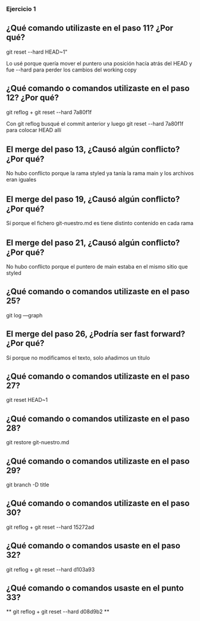 ### Ejercicio 1


## ¿Qué comando utilizaste en el paso 11? ¿Por qué? 

git reset --hard HEAD~1"

Lo usé porque quería mover el puntero una posición hacía atrás del HEAD y fue --hard para perder los cambios del working copy


## ¿Qué comando o comandos utilizaste en el paso 12? ¿Por qué?

git reflog + git reset --hard 7a80f1f

Con git reflog busqué el commit anterior y luego git reset --hard 7a80f1f para colocar HEAD allí


## El merge del paso 13, ¿Causó algún conﬂicto? ¿Por qué?

No hubo conflicto porque la rama styled ya tanía la rama main y los archivos eran iguales


## El merge del paso 19, ¿Causó algún conﬂicto? ¿Por qué?

Sí porque el fichero git-nuestro.md es tiene distinto contenido en cada rama


## El merge del paso 21, ¿Causó algún conﬂicto? ¿Por qué?

No hubo conflicto porque el puntero de main estaba en el mismo sitio que styled


## ¿Qué comando o comandos utilizaste en el paso 25?

git log —graph


## El merge del paso 26, ¿Podría ser fast forward? ¿Por qué? 

Sí porque no modificamos el texto, solo añadimos un titulo


## ¿Qué comando o comandos utilizaste en el paso 27? 

git reset HEAD~1

## ¿Qué comando o comandos utilizaste en el paso 28?

git restore git-nuestro.md


## ¿Qué comando o comandos utilizaste en el paso 29?

git branch -D title


## ¿Qué comando o comandos utilizaste en el paso 30?

git reflog + git reset --hard 15272ad


## ¿Qué comando o comandos usaste en el paso 32?

git reflog + git reset --hard d103a93


## ¿Qué comando o comandos usaste en el punto 33?

** git reflog + git reset --hard d08d9b2 **